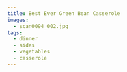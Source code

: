 ```yaml
---
title: Best Ever Green Bean Casserole
images: 
  - scan0094_002.jpg
tags:
  - dinner
  - sides
  - vegetables
  - casserole
---
```

